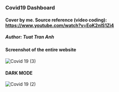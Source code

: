 ### Covid19 Dashboard

#### Cover by me. Source reference (video coding): https://www.youtube.com/watch?v=EoK2nIS1Zi4
##### Author: Tuat Tran Anh

#### Screenshot of the entire website

![Covid 19 (3)](https://user-images.githubusercontent.com/95851834/145937420-21198220-2fc8-4e72-859b-7284ae4e10fc.png)

#### DARK MODE

![Covid 19 (2)](https://user-images.githubusercontent.com/95851834/145937501-14d88edf-f431-4f8e-927c-b9f8ce1999b9.png)
